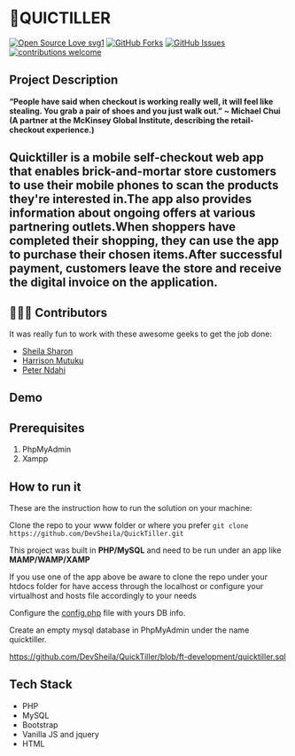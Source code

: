 # 🛒QUICTILLER
[![Open Source Love svg1](https://badges.frapsoft.com/os/v1/open-source.svg?v=103)](#)
[![GitHub Forks](https://img.shields.io/github/forks/DevSheila/QuickTiller.svg?style=social&label=Fork&maxAge=2592000)](https://github.com/DevSheila/QuickTiller//fork)
[![GitHub Issues](https://img.shields.io/github/issues/DevSheila/QuickTiller.svg?style=flat&label=Issues&maxAge=2592000)](https://github.com/DevSheila/QuickTiller/issues)
[![contributions welcome](https://img.shields.io/badge/contributions-welcome-brightgreen.svg?style=flat&label=Contributions&colorA=red&colorB=black	)](#)

## Project Description
<p><b>
 “People have said when checkout is working really well, it will feel like stealing. You grab a pair of shoes and you just walk out.”   ~ Michael Chui <br>
(A partner at the McKinsey Global Institute, describing the retail‐checkout experience.) <br>
</b></p>

Quicktiller is a mobile self-checkout web app that enables brick-and-mortar store customers to use their mobile phones to scan the products they're interested in.The app also provides information about ongoing offers at various partnering outlets.When shoppers have completed their shopping, they can use the app to purchase their chosen items.After successful payment, customers leave the store and receive the digital invoice on the application.
---
## 👨🏼‍💻 Contributors
It was really fun to work with these awesome geeks to get the job done:

* [Sheila Sharon](https://github.com/DevSheila)
* [Harrison Mutuku](https://github.com/Mutukukioko)
* [Peter Ndahi](https://github.com/Petedarkpete)

## Demo

## Prerequisites
1. PhpMyAdmin
1. Xampp

## How to run it


These are the instruction how to run the solution on your machine:

Clone the repo to your www folder or where you prefer 
```git clone https://github.com/DevSheila/QuickTiller.git ```

This project was built in **PHP/MySQL** and need to be run under an app like **MAMP/WAMP/XAMP** 

If you use one of the app above be aware to clone the repo under your htdocs folder for have access through the localhost or configure your virtualhost and hosts file accordingly to your needs

Configure the [config.php](https://github.com/DevSheila/QuickTiller/blob/ft-development/admin/action/config.php) file with yours DB info.

Create an empty mysql database in PhpMyAdmin under the name quicktiller.

https://github.com/DevSheila/QuickTiller/blob/ft-development/quicktiller.sql


## Tech Stack

- PHP
- MySQL
- Bootstrap 
- Vanilla JS and jquery 
- HTML


